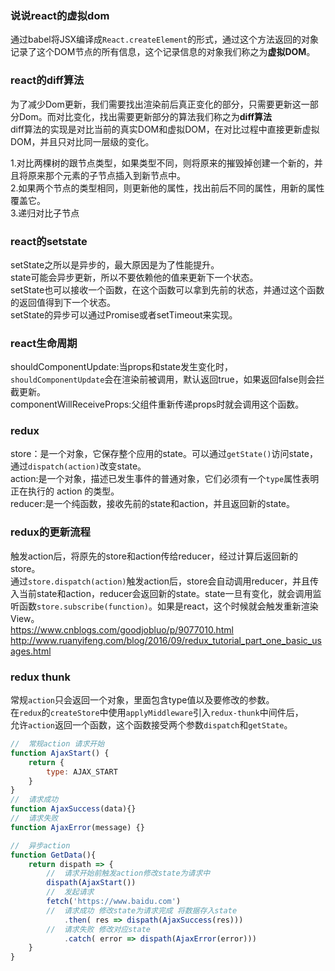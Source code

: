### 说说react的虚拟dom
通过babel将JSX编译成`React.createElement`的形式，通过这个方法返回的对象记录了这个DOM节点的所有信息，这个记录信息的对象我们称之为**虚拟DOM**。

### react的diff算法
为了减少Dom更新，我们需要找出渲染前后真正变化的部分，只需要更新这一部分Dom。而对比变化，找出需要更新部分的算法我们称之为**diff算法**   
diff算法的实现是对比当前的真实DOM和虚拟DOM，在对比过程中直接更新虚拟DOM，并且只对比同一层级的变化。   

1.对比两棵树的跟节点类型，如果类型不同，则将原来的摧毁掉创建一个新的，并且将原来那个元素的子节点插入到新节点中。   
2.如果两个节点的类型相同，则更新他的属性，找出前后不同的属性，用新的属性覆盖它。   
3.递归对比子节点   

### react的setstate
setState之所以是异步的，最大原因是为了性能提升。  
state可能会异步更新，所以不要依赖他的值来更新下一个状态。  
setState也可以接收一个函数，在这个函数可以拿到先前的状态，并通过这个函数的返回值得到下一个状态。   
setState的异步可以通过Promise或者setTimeout来实现。   

### react生命周期
shouldComponentUpdate:当props和state发生变化时，`shouldComponentUpdate`会在渲染前被调用，默认返回true，如果返回false则会拦截更新。   
componentWillReceiveProps:父组件重新传递props时就会调用这个函数。   

### redux
store：是一个对象，它保存整个应用的state。可以通过`getState()`访问state，通过`dispatch(action)`改变state。   
action:是一个对象，描述已发生事件的普通对象，它们必须有一个`type`属性表明正在执行的 action 的类型。    
reducer:是一个纯函数，接收先前的state和action，并且返回新的state。       

### redux的更新流程
触发action后，将原先的store和action传给reducer，经过计算后返回新的store。   
通过`store.dispatch(action)`触发action后，store会自动调用reducer，并且传入当前state和action，reducer会返回新的state。state一旦有变化，就会调用监听函数`store.subscribe(function)`。如果是react，这个时候就会触发重新渲染View。   
https://www.cnblogs.com/goodjobluo/p/9077010.html      
http://www.ruanyifeng.com/blog/2016/09/redux_tutorial_part_one_basic_usages.html

### redux thunk
常规`action`只会返回一个对象，里面包含type值以及要修改的参数。    
在`redux`的`createStore`中使用`applyMiddleware`引入`redux-thunk`中间件后，    
允许`action`返回一个函数，这个函数接受两个参数`dispatch`和`getState`。   
```javascript
//  常规action 请求开始
function AjaxStart() {
    return {
        type: AJAX_START
    }
}
//  请求成功
function AjaxSuccess(data){}
//  请求失败
function AjaxError(message) {}

//  异步action
function GetData(){
    return dispath => {
        //  请求开始前触发action修改state为请求中
        dispath(AjaxStart())
        //  发起请求
        fetch('https://www.baidu.com')
        //  请求成功 修改state为请求完成 将数据存入state
            .then( res => dispath(AjaxSuccess(res)))
        //  请求失败 修改对应state
            .catch( error => dispath(AjaxError(error)))
    }
}
```


